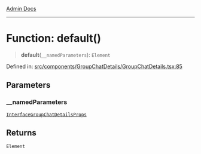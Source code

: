 [Admin Docs](/)

***

# Function: default()

> **default**(`__namedParameters`): `Element`

Defined in: [src/components/GroupChatDetails/GroupChatDetails.tsx:85](https://github.com/PalisadoesFoundation/talawa-admin/blob/main/src/components/GroupChatDetails/GroupChatDetails.tsx#L85)

## Parameters

### \_\_namedParameters

[`InterfaceGroupChatDetailsProps`](../../types/Chat/interface/interfaces/InterfaceGroupChatDetailsProps.md)

## Returns

`Element`

